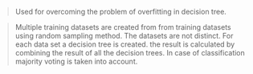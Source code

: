 > Used for overcoming the problem of overfitting in decision tree.

> Multiple training datasets are created from from training datasets using random sampling method. The datasets are not distinct. For each data set a decision tree is created. the result is calculated by combining the result of all the decision trees. In case of classification majority voting is taken into account. 